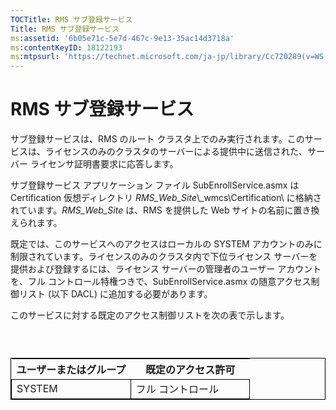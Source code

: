 ```yaml
---
TOCTitle: RMS サブ登録サービス
Title: RMS サブ登録サービス
ms:assetid: '6b05e71c-5e7d-467c-9e13-35ac14d3718a'
ms:contentKeyID: 18122193
ms:mtpsurl: 'https://technet.microsoft.com/ja-jp/library/Cc720289(v=WS.10)'
---
```


RMS サブ登録サービス
====================

サブ登録サービスは、RMS のルート クラスタ上でのみ実行されます。このサービスは、ライセンスのみのクラスタのサーバーによる提供中に送信された、サーバー ライセンサ証明書要求に応答します。

サブ登録サービス アプリケーション ファイル SubEnrollService.asmx は Certification 仮想ディレクトリ *RMS\_Web\_Site*\\\_wmcs\\Certification\\ に格納されています。*RMS\_Web\_Site* は、RMS を提供した Web サイトの名前に置き換えられます。

既定では、このサービスへのアクセスはローカルの SYSTEM アカウントのみに制限されています。ライセンスのみのクラスタ内で下位ライセンス サーバーを提供および登録するには、ライセンス サーバーの管理者のユーザー アカウントを、フル コントロール特権つきで、SubEnrollService.asmx の随意アクセス制御リスト (以下 DACL) に追加する必要があります。

このサービスに対する既定のアクセス制御リストを次の表で示します。

###  

 
<table style="border:1px solid black;">
<colgroup>
<col width="50%" />
<col width="50%" />
</colgroup>
<thead>
<tr class="header">
<th>ユーザーまたはグループ</th>
<th>既定のアクセス許可</th>
</tr>
</thead>
<tbody>
<tr class="odd">
<td style="border:1px solid black;">SYSTEM</td>
<td style="border:1px solid black;">フル コントロール</td>
</tr>
</tbody>
</table>
